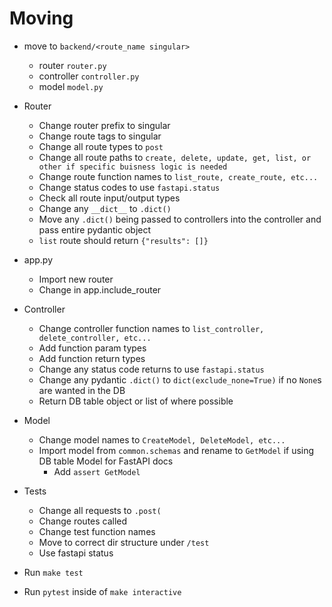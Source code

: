 # Moving

* move to `backend/<route_name singular>`
    * router `router.py`
    * controller `controller.py`
    * model `model.py`
* Router
    * Change router prefix to singular
    * Change route tags to singular
    * Change all route types to `post`
    * Change all route paths to `create, delete, update, get, list, or other if specific buisness logic is needed`
    * Change route function names to `list_route, create_route, etc...`
    * Change status codes to use `fastapi.status`
    * Check all route input/output types
    * Change any `__dict__` to `.dict()`
    * Move any `.dict()` being passed to controllers into the controller and pass entire pydantic object
    * `list` route should return `{"results": []}`
* app.py
    * Import new router
    * Change in app.include_router
* Controller
    * Change controller function names to `list_controller, delete_controller, etc...`
    * Add function param types
    * Add function return types
    * Change any status code returns to use `fastapi.status`
    * Change any pydantic `.dict()` to `dict(exclude_none=True)` if no `None`s are wanted in the DB
    * Return DB table object or list of where possible
* Model
    * Change model names to `CreateModel, DeleteModel, etc...`
    * Import model from `common.schemas` and rename to `GetModel` if using DB table Model for FastAPI docs
        * Add `assert GetModel`
* Tests
    * Change all requests to `.post(`
    * Change routes called
    * Change test function names
    * Move to correct dir structure under `/test`
    * Use fastapi status

* Run `make test`
* Run `pytest` inside of `make interactive`
